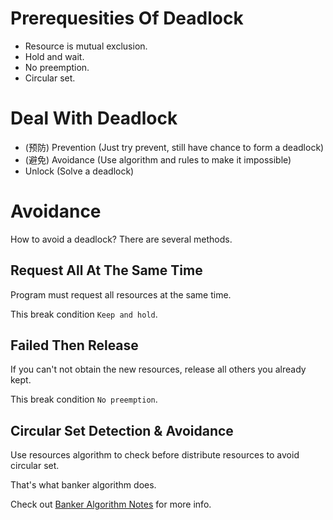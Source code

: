 # Prerequesities Of Deadlock

- Resource is mutual exclusion.
- Hold and wait.
- No preemption.
- Circular set.

# Deal With Deadlock

- (预防) Prevention (Just try prevent, still have chance to form a deadlock)
- (避免) Avoidance (Use algorithm and rules to make it impossible)
- Unlock (Solve a deadlock)

# Avoidance

How to avoid a deadlock? There are several methods.

## Request All At The Same Time

Program must request all resources at the same time. 

This break condition `Keep and hold`.

## Failed Then Release

If you can't not obtain the new resources, release all others you already kept.

This break condition `No preemption`.

## Circular Set Detection & Avoidance

Use resources algorithm to check before distribute resources to avoid circular set.

That's what banker algorithm does.

Check out [Banker Algorithm Notes](./banker_algo.md) for more info.